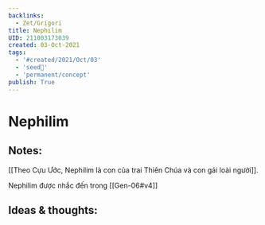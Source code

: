 ```yaml
---
backlinks:
  - Zet/Grigori
title: Nephilim
UID: 211003173039
created: 03-Oct-2021
tags:
  - '#created/2021/Oct/03'
  - 'seed🥜'
  - 'permanent/concept'
publish: True
---
```

# Nephilim

## Notes:
[[Theo Cựu Ước, Nephilim là con của trai Thiên Chúa và con gái loài người]]. 

Nephilim được nhắc đến trong [[Gen-06#v4]]

## Ideas & thoughts:
